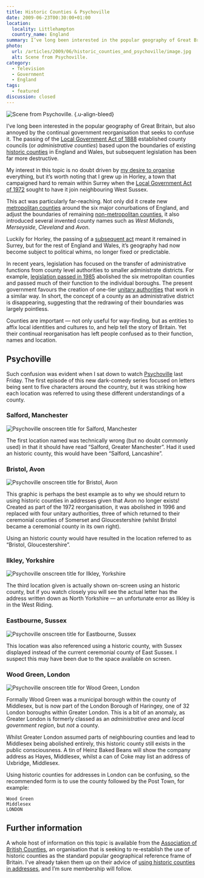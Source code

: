 ```yaml
---
title: Historic Counties & Psychoville
date: 2009-06-23T00:30:00+01:00
location:
  locality: Littlehampton
  country_name: England
summary: I’ve long been interested in the popular geography of Great Britain, but also annoyed by the continual government reorganisation that seeks to confuse it.
photo:
  url: /articles/2009/06/historic_counties_and_psychoville/image.jpg
  alt: Scene from Psychoville.
category:
  - Television
  - Government
  - England
tags:
  - featured
discussion: closed
---
```

![](image.jpg 'Scene from Psychoville.')
{.u-align-bleed}

I’ve long been interested in the popular geography of Great Britain, but also annoyed by the continual government reorganisation that seeks to confuse it. The passing of the [Local Government Act of 1888][1] established county councils (or *administrative counties*) based upon the boundaries of existing [historic counties][2] in England and Wales, but subsequent legislation has been far more destructive.

My interest in this topic is no doubt driven by [my desire to organise][3] everything, but it’s worth noting that I grew up in Horley, a town that campaigned hard to remain within Surrey when the [Local Government Act of 1972][4] sought to have it join neighbouring West Sussex.

This act was particularly far-reaching. Not only did it create new [metropolitan counties][5] around the six major conurbations of England, and adjust the boundaries of remaining [non-metropolitan counties][6], it also introduced several invented county names such as *West Midlands*, *Merseyside*, *Cleveland* and *Avon*.

Luckily for Horley, the passing of a [subsequent act][7] meant it remained in Surrey, but for the rest of England and Wales, it’s geography had now become subject to political whims, no longer fixed or predictable.

In recent years, legislation has focused on the transfer of administrative functions from county level authorities to smaller administrate districts. For example, [legislation passed in 1985][8] abolished the six metropolitan counties and passed much of their function to the individual boroughs. The present government favours the creation of one-tier [unitary authorities][9] that work in a similar way. In short, the concept of a county as an administrative district is disappearing, suggesting that the redrawing of their boundaries was largely pointless.

Counties are important — not only useful for way-finding, but as entities to affix local identities and cultures to, and help tell the story of Britain. Yet their continual reorganisation has left people confused as to their function, names and location.

## Psychoville

Such confusion was evident when I sat down to watch [Psychoville][10] last Friday. The first episode of this new dark-comedy series focused on letters being sent to five characters around the country, but it was striking how each location was referred to using these different understandings of a county.

### Salford, Manchester

![Psychoville onscreen title for Salford, Manchester](salford.jpg)

The first location named was technically wrong (but no doubt commonly used) in that it should have read “Salford, Greater Manchester”. Had it used an historic county, this would have been “Salford, Lancashire”.

### Bristol, Avon

![Psychoville onscreen title for Bristol, Avon](bristol.jpg)

This graphic is perhaps the best example as to why we should return to using historic counties in addresses given that Avon no longer exists! Created as part of the 1972 reorganisation, it was abolished in 1996 and replaced with four unitary authorities, three of which returned to their ceremonial counties of Somerset and Gloucestershire (whilst Bristol became a ceremonial county in its own right).

Using an historic county would have resulted in the location referred to as “Bristol, Gloucestershire”.

### Ilkley, Yorkshire

![Psychoville onscreen title for Ilkley, Yorkshire](ilkley.jpg)

The third location given is actually shown on-screen using an historic county, but if you watch closely you will see the actual letter has the address written down as North Yorkshire — an unfortunate error as Ilkley is in the West Riding.

### Eastbourne, Sussex

![Psychoville onscreen title for Eastbourne, Sussex](eastbourne.jpg)

This location was also referenced using a historic county, with Sussex displayed instead of the current ceremonial county of East Sussex. I suspect this may have been due to the space available on screen.

### Wood Green, London

![Psychoville onscreen title for Wood Green, London](wood_green.jpg)

Formally Wood Green was a municipal borough within the county of Middlesex, but is now part of the London Borough of Haringey, one of 32 London boroughs within Greater London. This is a bit of an anomaly, as Greater London is formerly classed as an *administrative area* and *local government region*, but *not* a county.

Whilst Greater London assumed parts of neighbouring counties and lead to Middlesex being abolished entirely, this historic county still exists in the public consciousness. A tin of Heinz Baked Beans will show the company address as Hayes, Middlesex, whilst a can of Coke may list an address of Uxbridge, Middlesex.

Using historic counties for addresses in London can be confusing, so the recommended form is to use the county followed by the Post Town, for example:

    Wood Green
    Middlesex
    LONDON

## Further information

A whole host of information on this topic is available from the [Association of British Counties][11], an organisation that is seeking to re-establish the use of historic counties as the standard popular geographical reference frame of Britain. I’ve already taken them up on their advice of [using historic counties in addresses][12], and I’m sure membership will follow.

[1]: https://en.wikipedia.org/wiki/Local_Government_Act_1888
[2]: https://en.wikipedia.org/wiki/Historic_counties_of_England
[3]: /2009/02/driven_to_design
[4]: https://en.wikipedia.org/wiki/Local_Government_Act_1972
[5]: https://en.wikipedia.org/wiki/Metropolitan_county
[6]: https://en.wikipedia.org/wiki/Non-metropolitan_county
[7]: https://en.wikipedia.org/wiki/Charlwood_and_Horley_Act_1974
[8]: https://en.wikipedia.org/wiki/Local_Government_Act_1985
[9]: https://en.wikipedia.org/wiki/Unitary_authority#United_Kingdom
[10]: https://www.bbc.co.uk/psychoville/
[11]: https://abcounties.com
[12]: http://www.abcounties.co.uk/bpa/
